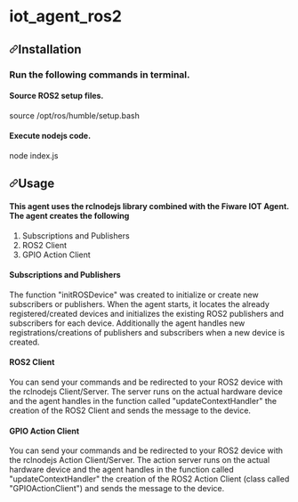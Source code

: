 # iot_agent_ros2

<h2 dir="auto"><a id="user-content-usage" class="anchor" aria-hidden="true" href="#usage"><svg class="octicon octicon-link" viewBox="0 0 16 16" version="1.1" width="16" height="16" aria-hidden="true"><path fill-rule="evenodd" d="M7.775 3.275a.75.75 0 001.06 1.06l1.25-1.25a2 2 0 112.83 2.83l-2.5 2.5a2 2 0 01-2.83 0 .75.75 0 00-1.06 1.06 3.5 3.5 0 004.95 0l2.5-2.5a3.5 3.5 0 00-4.95-4.95l-1.25 1.25zm-4.69 9.64a2 2 0 010-2.83l2.5-2.5a2 2 0 012.83 0 .75.75 0 001.06-1.06 3.5 3.5 0 00-4.95 0l-2.5 2.5a3.5 3.5 0 004.95 4.95l1.25-1.25a.75.75 0 00-1.06-1.06l-1.25 1.25a2 2 0 01-2.83 0z"></path></svg></a><a id="user-content-getting-started" href="#usage"></a>Installation</h2>

<h3>
 Run the following commands in terminal.
</h3>


<h4>
 Source ROS2 setup files.
</h4>

<p>
source /opt/ros/humble/setup.bash
</p>

<h4>
 Execute nodejs code.
</h4>

<p>
node index.js
</p>

<h2 dir="auto"><a id="user-content-usage" class="anchor" aria-hidden="true" href="#usage"><svg class="octicon octicon-link" viewBox="0 0 16 16" version="1.1" width="16" height="16" aria-hidden="true"><path fill-rule="evenodd" d="M7.775 3.275a.75.75 0 001.06 1.06l1.25-1.25a2 2 0 112.83 2.83l-2.5 2.5a2 2 0 01-2.83 0 .75.75 0 00-1.06 1.06 3.5 3.5 0 004.95 0l2.5-2.5a3.5 3.5 0 00-4.95-4.95l-1.25 1.25zm-4.69 9.64a2 2 0 010-2.83l2.5-2.5a2 2 0 012.83 0 .75.75 0 001.06-1.06 3.5 3.5 0 00-4.95 0l-2.5 2.5a3.5 3.5 0 004.95 4.95l1.25-1.25a.75.75 0 00-1.06-1.06l-1.25 1.25a2 2 0 01-2.83 0z"></path></svg></a><a id="user-content-getting-started" href="#usage"></a>Usage</h2>

<h4>
 This agent uses the rclnodejs library combined with the Fiware IOT Agent. The agent creates the following
</h4>
 <ol> 
  <li>Subscriptions and Publishers</li>
  <li>ROS2 Client</li>
  <li>GPIO Action Client</li>
 </ol>
 
 <h4>
 Subscriptions and Publishers
</h4>

<p>
The function "initROSDevice" was created to initialize or create new subscribers or publishers. When the agent starts, it locates the already registered/created devices and initializes the existing ROS2 publishers and subscribers for each device. Additionally the agent handles new registrations/creations of publishers and subscribers when a new device is created.
</p>

<h4>
 ROS2 Client
</h4>

<p>
You can send your commands and be redirected to your ROS2 device with the rclnodejs Client/Server. The server runs on the actual hardware device and the agent handles in the function called "updateContextHandler" the creation of the ROS2 Client and sends the message to the device.
</p>

<h4>
 GPIO Action Client
</h4>

<p>
You can send your commands and be redirected to your ROS2 device with the rclnodejs Action Client/Server. The action server runs on the actual hardware device and the agent handles in the function called "updateContextHandler" the creation of the ROS2 Action Client (class called "GPIOActionClient") and sends the message to the device.
</p>
